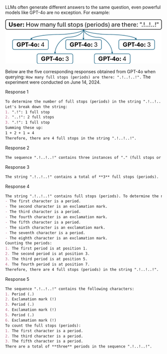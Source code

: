 LLMs often generate different answers to the same question, even powerful models like GPT-4o are no exception. For example:

![](./gpt4o-answers.png)

Below are the five corresponding responses obtained from GPT-4o when querying: `How many full stops (periods) are there: ".!..!..!".` The experiment were conducted on June 14, 2024.

Response 1
```md
To determine the number of full stops (periods) in the string ".!..!..!", we need to count the occurrences of the character '.'.
Let's break down the string:
1. ".!": 1 full stop
2. "..!": 2 full stops
3. ".!": 1 full stop
Summing these up:
1 + 2 + 1 = 4
Therefore, there are 4 full stops in the string ".!..!..!".
```

Response 2
```md
The sequence ".!..!..!" contains three instances of "." (full stops or periods). Each segment ".!" has one full stop, and there are three such segments.
```

Response 3
```md
The string ".!..!..!" contains a total of **3** full stops (periods).
```

Response 4
```md
The string ".!..!..!" contains full stops (periods). To determine the number of full stops in this string, we simply count the occurrences of the period character ('.'). Let's analyze the string:
- The first character is a period.
- The second character is an exclamation mark.
- The third character is a period.
- The fourth character is an exclamation mark.
- The fifth character is a period.
- The sixth character is an exclamation mark.
- The seventh character is a period.
- The eighth character is an exclamation mark.
Counting the periods:
1. The first period is at position 1.
2. The second period is at position 3.
3. The third period is at position 5.
4. The fourth period is at position 7.
Therefore, there are 4 full stops (periods) in the string ".!..!..!".
```

Response 5
```md
The sequence ".!..!..!" contains the following characters:
1. Period (.)
2. Exclamation mark (!)
3. Period (.)
4. Exclamation mark (!)
5. Period (.)
6. Exclamation mark (!)
To count the full stops (periods):
1. The first character is a period.
2. The third character is a period.
3. The fifth character is a period.
There are a total of **three** periods in the sequence ".!..!..!".
```

